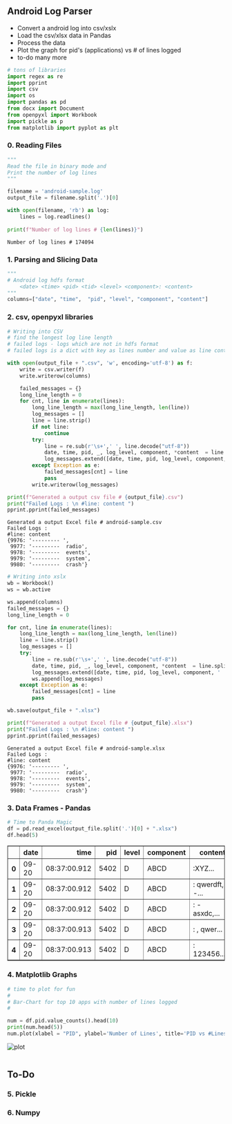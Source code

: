 ## Android Log Parser
- Convert a android log into csv/xslx 
- Load the csv/xlsx data in Pandas
- Process the data
- Plot the graph for pid's (applications) vs # of lines logged
- to-do many more

```python
# tons of libraries 
import regex as re 
import pprint
import csv
import os
import pandas as pd
from docx import Document
from openpyxl import Workbook
import pickle as p
from matplotlib import pyplot as plt
```

### 0. Reading Files


```python
"""
Read the file in binary mode and 
Print the number of log lines
"""

filename = 'android-sample.log'
output_file = filename.split('.')[0]

with open(filename, 'rb') as log:
    lines = log.readlines()
    
print(f"Number of log lines # {len(lines)}")

```

    Number of log lines # 174094
    

### 1. Parsing and Slicing Data


```python
"""
# Android log hdfs format
    <date> <time> <pid> <tid> <level> <component>: <content>
"""
columns=["date", "time",  "pid", "level", "component", "content"]
```

### 2. csv, openpyxl libraries


```python
# Writing into CSV 
# find the longest log line length
# failed logs - logs which are not in hdfs format
# failed logs is a dict with key as lines number and value as line content

with open(output_file + ".csv", 'w', encoding='utf-8') as f:
    write = csv.writer(f)
    write.writerow(columns)    

    failed_messages = {}
    long_line_length = 0
    for cnt, line in enumerate(lines):
        long_line_length = max(long_line_length, len(line))
        log_messages = []
        line = line.strip()
        if not line:
            continue
        try:
            line = re.sub(r'\s+',' ', line.decode("utf-8"))
            date, time, pid, _, log_level, component, *content  = line.split()
            log_messages.extend([date, time, pid, log_level, component, ' '.join([str(elem) for elem in content])])
        except Exception as e:
            failed_messages[cnt] = line
            pass
        write.writerow(log_messages)

```


```python
print(f"Generated a output csv file # {output_file}.csv")
print("Failed Logs : \n #line: content ")
pprint.pprint(failed_messages)
```

    Generated a output Excel file # android-sample.csv
    Failed Logs : 
    #line: content 
    {9976: '--------- ',
     9977: '---------  radio',
     9978: '---------  events',
     9979: '---------  system',
     9980: '---------  crash'}
    


```python
# Writing into xslx
wb = Workbook()
ws = wb.active

ws.append(columns)
failed_messages = {}
long_line_length = 0

for cnt, line in enumerate(lines):
    long_line_length = max(long_line_length, len(line))
    line = line.strip()
    log_messages = []
    try:
        line = re.sub(r'\s+',' ', line.decode("utf-8"))
        date, time, pid, _, log_level, component, *content  = line.split()
        log_messages.extend([date, time, pid, log_level, component, ' '.join([str(elem) for elem in content])])
        ws.append(log_messages)
    except Exception as e:
        failed_messages[cnt] = line
        pass

wb.save(output_file + ".xlsx")

```


```python
print(f"Generated a output Excel file # {output_file}.xlsx")
print("Failed Logs : \n #line: content ")
pprint.pprint(failed_messages)
```

    Generated a output Excel file # android-sample.xlsx
    Failed Logs : 
    #line: content 
    {9976: '--------- ',
     9977: '---------  radio',
     9978: '---------  events',
     9979: '---------  system',
     9980: '---------  crash'}
    

### 3. Data Frames - Pandas


```python
# Time to Panda Magic 
df = pd.read_excel(output_file.split('.')[0] + ".xlsx")
df.head(5)
```


<table border="1" class="dataframe">
  <thead>
    <tr style="text-align: right;">
      <th></th>
      <th>date</th>
      <th>time</th>
      <th>pid</th>
      <th>level</th>
      <th>component</th>
      <th>content</th>
    </tr>
  </thead>
  <tbody>
    <tr>
      <th>0</th>
      <td>09-20</td>
      <td>08:37:00.912</td>
      <td>5402</td>
      <td>D</td>
      <td>ABCD</td>
      <td>:XYZ...</td>
    </tr>
    <tr>
      <th>1</th>
      <td>09-20</td>
      <td>08:37:00.912</td>
      <td>5402</td>
      <td>D</td>
      <td>ABCD</td>
      <td>: qwerdft, -...</td>
    </tr>
    <tr>
      <th>2</th>
      <td>09-20</td>
      <td>08:37:00.912</td>
      <td>5402</td>
      <td>D</td>
      <td>ABCD</td>
      <td>: -asxdc,...</td>
    </tr>
    <tr>
      <th>3</th>
      <td>09-20</td>
      <td>08:37:00.913</td>
      <td>5402</td>
      <td>D</td>
      <td>ABCD</td>
      <td>: , qwer...</td>
    </tr>
    <tr>
      <th>4</th>
      <td>09-20</td>
      <td>08:37:00.913</td>
      <td>5402</td>
      <td>D</td>
      <td>ABCD</td>
      <td>: 123456...</td>
    </tr>
  </tbody>
</table>
</div>



### 4. Matplotlib Graphs


```python
# time to plot for fun
# 
# Bar-Chart for top 10 apps with number of lines logged
# 

num = df.pid.value_counts().head(10)
print(num.head(5))
num.plot(xlabel = "PID", ylabel='Number of Lines', title='PID vs #Lines', kind='bar')
```
![plot](https://user-images.githubusercontent.com/3856415/134793641-1e5a9455-e560-432b-9d2b-fba92a6efcf4.PNG)

```python

```

## To-Do

### 5. Pickle 

### 6. Numpy
